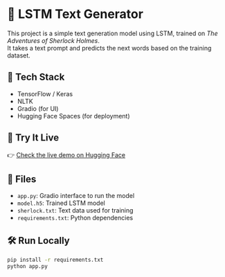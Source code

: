 # 🧠 LSTM Text Generator

This project is a simple text generation model using LSTM, trained on *The Adventures of Sherlock Holmes*.  
It takes a text prompt and predicts the next words based on the training dataset.

## 🔧 Tech Stack
- TensorFlow / Keras
- NLTK
- Gradio (for UI)
- Hugging Face Spaces (for deployment)

## 🚀 Try It Live
👉 [Check the live demo on Hugging Face](https://huggingface.co/spaces/bhavya0825/text_generation_using_lstm)

## 📁 Files
- `app.py`: Gradio interface to run the model
- `model.h5`: Trained LSTM model
- `sherlock.txt`: Text data used for training
- `requirements.txt`: Python dependencies

## 🛠 Run Locally

```bash
pip install -r requirements.txt
python app.py
